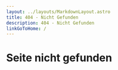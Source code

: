 ```yaml
---
layout: ../layouts/MarkdownLayout.astro
title: 404 - Nicht Gefunden
description: 404 - Nicht Gefunden
linkGoToHome: /
---
```


# Seite nicht gefunden
